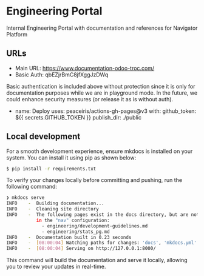 # Engineering Portal

Internal Engineering Portal with documentation and references for Navigator Platform 

## URLs

- Main URL: https://www.documentation-odoo-troc.com/
- Basic Auth: qbEZjrBmC8jfXggJzDWq

Basic authentication is included above without protection since it is only for documentation purposes while we are in playground mode. In the future, we could enhance security measures (or release it as is without auth).

- name: Deploy
  uses: peaceiris/actions-gh-pages@v3
  with:
    github_token: ${{ secrets.GITHUB_TOKEN }}
    publish_dir: ./public
  
## Local development

For a smooth development experience, ensure mkdocs is installed on your system. You can install it using pip as shown below:

```sh
$ pip install -r requirements.txt
```

To verify your changes locally before committing and pushing, run the following command:

```sh
❯ mkdocs serve
INFO    -  Building documentation...
INFO    -  Cleaning site directory
INFO    -  The following pages exist in the docs directory, but are not included
           in the "nav" configuration:
             - engineering/development-guidelines.md
             - engineering/stats_pg.md
INFO    -  Documentation built in 0.23 seconds
INFO    -  [08:00:04] Watching paths for changes: 'docs', 'mkdocs.yml'
INFO    -  [08:00:04] Serving on http://127.0.0.1:8000/

```

This command will build the documentation and serve it locally, allowing you to review your updates in real-time.
